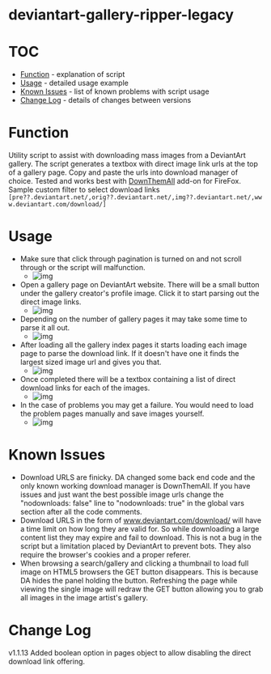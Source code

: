 # deviantart-gallery-ripper-legacy

# TOC 
* [Function](#function) - explanation of script
* [Usage](#usage) - detailed usage example
* [Known Issues](#known-issues) - list of known problems with script usage
* [Change Log](#change-log) - details of changes between versions

# Function <a name="function"></a>
Utility script to assist with downloading mass images from a DeviantArt gallery.
The script generates a textbox with direct image link urls at the top of a gallery page. Copy and paste the urls into download manager of choice. Tested and works best with [DownThemAll](https://addons.mozilla.org/en-US/firefox/addon/downthemall/) add-on for FireFox. Sample custom filter to select download links `[pre??.deviantart.net/,orig??.deviantart.net/,img??.deviantart.net/,www.deviantart.com/download/]`

# Usage <a name="usage"></a>
* Make sure that click through pagination is turned on and not scroll through or the script will malfunction.
  * ![img](http://i.imgur.com/RLxi4dY.png)
* Open a gallery page on DeviantArt website. There will be a small button under the gallery creator's profile image. Click it to start parsing out the direct image links. 
  * ![img](http://i.imgur.com/AmVwAah.png)
* Depending on the number of gallery pages it may take some time to parse it all out.
  * ![img](http://i.imgur.com/aQ9pX0j.png)
* After loading all the gallery index pages it starts loading each image page to parse the download link. If it doesn't have one it finds the largest sized image url and gives you that.
  * ![img](http://i.imgur.com/QEepmFC.png)
* Once completed there will be a textbox containing a list of direct download links for each of the images.
  * ![img](http://i.imgur.com/dWar0Ny.png)
* In the case of problems you may get a failure. You would need to load the problem pages manually and save images yourself.
  * ![img](http://i.imgur.com/SYjmD5S.png)

# Known Issues  <a name="known-issues"></a>
* Download URLS are finicky. DA changed some back end code and the only known working download manager is DownThemAll. If you have issues and just want the best possible image urls change the "nodownloads: false" line to "nodownloads: true" in the global vars section after all the code comments.
* Download URLS in the form of www.deviantart.com/download/ will have a time limit on how long they are valid for. So while downloading a large content list they may expire and fail to download. This is not a bug in the script but a limitation placed by DeviantArt to prevent bots.  They also require the browser's cookies and a proper referer.
* When browsing a search/gallery and clicking a thumbnail to load full image on HTML5 browsers the GET button disappears. This is because DA hides the panel holding the button. Refreshing the page while viewing the single image will redraw the GET button allowing you to grab all images in the image artist's gallery.

# Change Log <a name="change-log"></a>
v1.1.13 Added boolean option in pages object to allow disabling the direct download link offering.
